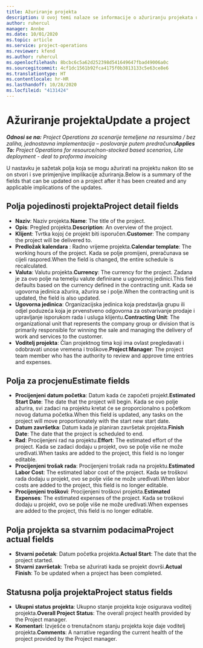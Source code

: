 ```yaml
---
title: Ažuriranje projekta
description: U ovoj temi nalaze se informacije o ažuriranju projekata u aplikaciji Project Operations.
author: ruhercul
manager: Annbe
ms.date: 10/01/2020
ms.topic: article
ms.service: project-operations
ms.reviewer: kfend
ms.author: ruhercul
ms.openlocfilehash: 8bcbc6c5a62d252398d541649647fbad49006a0c
ms.sourcegitcommit: 4cf1dc1561b92fca4175f0b3813133c5e63ce8e6
ms.translationtype: HT
ms.contentlocale: hr-HR
ms.lasthandoff: 10/28/2020
ms.locfileid: "4131424"
---
```

# <a name="update-a-project"></a><span data-ttu-id="66269-103">Ažuriranje projekta</span><span class="sxs-lookup"><span data-stu-id="66269-103">Update a project</span></span>

<span data-ttu-id="66269-104">_**Odnosi se na:** Project Operations za scenarije temeljene na resursima / bez zaliha, jednostavna implementacija – poslovanje putem predračuna_</span><span class="sxs-lookup"><span data-stu-id="66269-104">_**Applies To:** Project Operations for resource/non-stocked based scenarios, Lite deployment - deal to proforma invoicing_</span></span>

<span data-ttu-id="66269-105">U nastavku je sažetak polja koja se mogu ažurirati na projektu nakon što se on stvori i sve primjenjive implikacije ažuriranja.</span><span class="sxs-lookup"><span data-stu-id="66269-105">Below is a summary of the fields that can be updated on a project after it has been created and any applicable implications of the updates.</span></span>

## <a name="project-detail-fields"></a><span data-ttu-id="66269-106">Polja pojedinosti projekta</span><span class="sxs-lookup"><span data-stu-id="66269-106">Project detail fields</span></span>

- <span data-ttu-id="66269-107">**Naziv**: Naziv projekta.</span><span class="sxs-lookup"><span data-stu-id="66269-107">**Name**: The title of the project.</span></span>
- <span data-ttu-id="66269-108">**Opis**: Pregled projekta.</span><span class="sxs-lookup"><span data-stu-id="66269-108">**Description**: An overview of the project.</span></span>
- <span data-ttu-id="66269-109">**Klijent**: Tvrtka kojoj će projekt biti isporučen.</span><span class="sxs-lookup"><span data-stu-id="66269-109">**Customer**: The company the project will be delivered to.</span></span>
- <span data-ttu-id="66269-110">**Predložak kalendara** : Radno vrijeme projekta.</span><span class="sxs-lookup"><span data-stu-id="66269-110">**Calendar template**: The working hours of the project.</span></span> <span data-ttu-id="66269-111">Kada se polje promijeni, preračunava se cijeli raspored.</span><span class="sxs-lookup"><span data-stu-id="66269-111">When the field is changed, the entire schedule is recalculated.</span></span>
- <span data-ttu-id="66269-112">**Valuta**: Valutu projekta.</span><span class="sxs-lookup"><span data-stu-id="66269-112">**Currency**: The currency for the project.</span></span> <span data-ttu-id="66269-113">Zadana je za ovo polje na temelju valute definirane u ugovornoj jedinici.</span><span class="sxs-lookup"><span data-stu-id="66269-113">This field defaults based on the currency defined in the contracting unit.</span></span> <span data-ttu-id="66269-114">Kada se ugovorna jedinica ažurira, ažurira se i polje.</span><span class="sxs-lookup"><span data-stu-id="66269-114">When the contracting unit is updated, the field is also updated.</span></span>
- <span data-ttu-id="66269-115">**Ugovorna jedinica**: Organizacijska jedinica koja predstavlja grupu ili odjel poduzeća koja je prvenstveno odgovorna za ostvarivanje prodaje i upravljanje isporukom rada i usluga klijentu.</span><span class="sxs-lookup"><span data-stu-id="66269-115">**Contracting Unit**: The organizational unit that represents the company group or division that is primarily responsible for winning the sale and managing the delivery of work and services to the customer.</span></span> 
- <span data-ttu-id="66269-116">**Voditelj projekta**: Član projektnog tima koji ima ovlast pregledavati i odobravati unose vremena i troškove.</span><span class="sxs-lookup"><span data-stu-id="66269-116">**Project Manager**: The project team member who has the authority to review and approve time entries and expenses.</span></span>

## <a name="estimate-fields"></a><span data-ttu-id="66269-117">Polja za procjenu</span><span class="sxs-lookup"><span data-stu-id="66269-117">Estimate fields</span></span>

- <span data-ttu-id="66269-118">**Procijenjeni datum početka**: Datum kada će započeti projekt.</span><span class="sxs-lookup"><span data-stu-id="66269-118">**Estimated Start Date**: The date that the project will begin.</span></span> <span data-ttu-id="66269-119">Kada se ovo polje ažurira, svi zadaci na projektu kretat će se proporcionalno s početkom novog datuma početka.</span><span class="sxs-lookup"><span data-stu-id="66269-119">When this field is updated, any tasks on the project will move proportionately with the start new start date.</span></span>
- <span data-ttu-id="66269-120">**Datum završetka**: Datum kada je planiran završetak projekta.</span><span class="sxs-lookup"><span data-stu-id="66269-120">**Finish Date**: The date that the project is scheduled to end.</span></span>
- <span data-ttu-id="66269-121">**Rad**: Procijenjeni rad na projektu.</span><span class="sxs-lookup"><span data-stu-id="66269-121">**Effort**: The estimated effort of the project.</span></span> <span data-ttu-id="66269-122">Kada se zadaci dodaju u projekt, ovo se polje više ne može uređivati.</span><span class="sxs-lookup"><span data-stu-id="66269-122">When tasks are added to the project, this field is no longer editable.</span></span>
- <span data-ttu-id="66269-123">**Procijenjeni trošak rada**: Procijenjeni trošak rada na projektu.</span><span class="sxs-lookup"><span data-stu-id="66269-123">**Estimated Labor Cost**: The estimated labor cost of the project.</span></span> <span data-ttu-id="66269-124">Kada se troškovi rada dodaju u projekt, ovo se polje više ne može uređivati.</span><span class="sxs-lookup"><span data-stu-id="66269-124">When labor costs are added to the project, this field is no longer editable.</span></span>
- <span data-ttu-id="66269-125">**Procijenjeni troškovi**: Procijenjeni troškovi projekta.</span><span class="sxs-lookup"><span data-stu-id="66269-125">**Estimated Expenses**: The estimated expenses of the project.</span></span> <span data-ttu-id="66269-126">Kada se troškovi dodaju u projekt, ovo se polje više ne može uređivati.</span><span class="sxs-lookup"><span data-stu-id="66269-126">When expenses are added to the project, this field is no longer editable.</span></span>

## <a name="project-actual-fields"></a><span data-ttu-id="66269-127">Polja projekta sa stvarnim podacima</span><span class="sxs-lookup"><span data-stu-id="66269-127">Project actual fields</span></span>
- <span data-ttu-id="66269-128">**Stvarni početak**: Datum početka projekta.</span><span class="sxs-lookup"><span data-stu-id="66269-128">**Actual Start**: The date that the project started.</span></span>
- <span data-ttu-id="66269-129">**Stvarni završetak**: Treba se ažurirati kada se projekt dovrši.</span><span class="sxs-lookup"><span data-stu-id="66269-129">**Actual Finish**: To be updated when a project has been completed.</span></span>

## <a name="project-status-fields"></a><span data-ttu-id="66269-130">Statusna polja projekta</span><span class="sxs-lookup"><span data-stu-id="66269-130">Project status fields</span></span>

- <span data-ttu-id="66269-131">**Ukupni status projekta**: Ukupno stanje projekta koje osigurava voditelj projekta.</span><span class="sxs-lookup"><span data-stu-id="66269-131">**Overall Project Status**: The overall project health provided by the Project manager.</span></span>
- <span data-ttu-id="66269-132">**Komentari**: Izvješće o trenutačnom stanju projekta koje daje voditelj projekta.</span><span class="sxs-lookup"><span data-stu-id="66269-132">**Comments**: A narrative regarding the current health of the project provided by the Project manager.</span></span>

